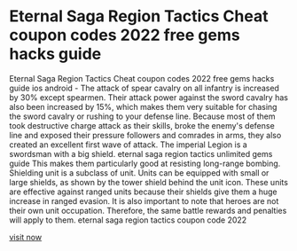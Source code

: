 # Eternal Saga Region Tactics Cheat coupon codes 2022 free gems hacks guide

Eternal Saga Region Tactics Cheat coupon codes 2022 free gems hacks guide ios android - The attack of spear cavalry on all infantry is increased by 30% except spearmen. Their attack power against the sword cavalry has also been increased by 15%, which makes them very suitable for chasing the sword cavalry or rushing to your defense line. Because most of them took destructive charge attack as their skills, broke the enemy's defense line and exposed their pressure followers and comrades in arms, they also created an excellent first wave of attack. The imperial Legion is a swordsman with a big shield. eternal saga region tactics unlimited gems guide This makes them particularly good at resisting long-range bombing. Shielding unit is a subclass of unit. Units can be equipped with small or large shields, as shown by the tower shield behind the unit icon. These units are effective against ranged units because their shields give them a huge increase in ranged evasion. It is also important to note that heroes are not their own unit occupation. Therefore, the same battle rewards and penalties will apply to them. eternal saga region tactics coupon code 2022

<a href="https://watermod.icu/eternal-saga/">visit now</a>
